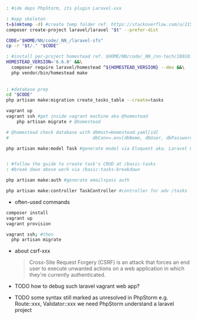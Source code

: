 ```bash

: #ide deps PhpStorm, its plugin Laravel-xxx

: #app skeleton
t=$(mktemp -d) #create temp folder ref. https://stackoverflow.com/a/21564182/248616
composer create-project laravel/laravel "$t" --prefer-dist

CODE="$HOME/NN/code/_NN_/laravel-sfs"
cp -r "$t/." "$CODE"

: #install per-project homestead ref. $HOME/NN/code/_NN_/nn-tech/180101-1000.laravel-0th/00c.vagrant-per-project.md
HOMESTEAD_VERSION='6.6.0' &&\
  composer require laravel/homestead ^${HOMESTEAD_VERSION} --dev &&\
  php vendor/bin/homestead make
  
  
: #database prep
cd "$CODE"
php artisan make:migration create_tasks_table --create=tasks

vagrant up
vagrant ssh #get inside vagrant machine aka @homestead
    php artisan migrate # @homestead

# @homestead check database with dbHost=Homestead.yaml[id] 
#                                dbConn=.env[dbName, dbUser, dbPassword] 

php artisan make:model Task #generate model via Eloquent aka. Laravel ORM


: #follow the guide to create task's CRUD at /basic-tasks
: #break down above work via /basic-tasks-breakdown

php artisan make:auth #generate email+pass auth

php artisan make:controller TaskController #controller for adv /tasks

```


- often-used commands
```bash
composer install
vagrant up
vagrant provision

vagrant ssh; #then 
  php artisan migrate

```

- about csrf-xxx
  > Cross-Site Request Forgery (CSRF) is an attack that forces an end user 
    to execute unwanted actions on a web application in which they're currently authenticated. 

- TODO how to debug such laravel vagrant web app?
- TODO some syntax still marked as unresolved in PhpStorm e.g. Route::xxx, Validator::xxx
       we need PhpStorm understand a laravel project 